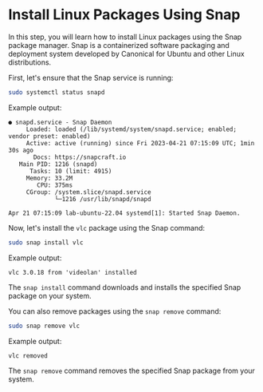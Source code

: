 # Install Linux Packages Using Snap

In this step, you will learn how to install Linux packages using the Snap package manager. Snap is a containerized software packaging and deployment system developed by Canonical for Ubuntu and other Linux distributions.

First, let's ensure that the Snap service is running:

```bash
sudo systemctl status snapd
```

Example output:

```
● snapd.service - Snap Daemon
     Loaded: loaded (/lib/systemd/system/snapd.service; enabled; vendor preset: enabled)
     Active: active (running) since Fri 2023-04-21 07:15:09 UTC; 1min 30s ago
       Docs: https://snapcraft.io
   Main PID: 1216 (snapd)
      Tasks: 10 (limit: 4915)
     Memory: 33.2M
        CPU: 375ms
     CGroup: /system.slice/snapd.service
             └─1216 /usr/lib/snapd/snapd

Apr 21 07:15:09 lab-ubuntu-22.04 systemd[1]: Started Snap Daemon.
```

Now, let's install the `vlc` package using the Snap command:

```bash
sudo snap install vlc
```

Example output:

```
vlc 3.0.18 from 'videolan' installed
```

The `snap install` command downloads and installs the specified Snap package on your system.

You can also remove packages using the `snap remove` command:

```bash
sudo snap remove vlc
```

Example output:

```
vlc removed
```

The `snap remove` command removes the specified Snap package from your system.
